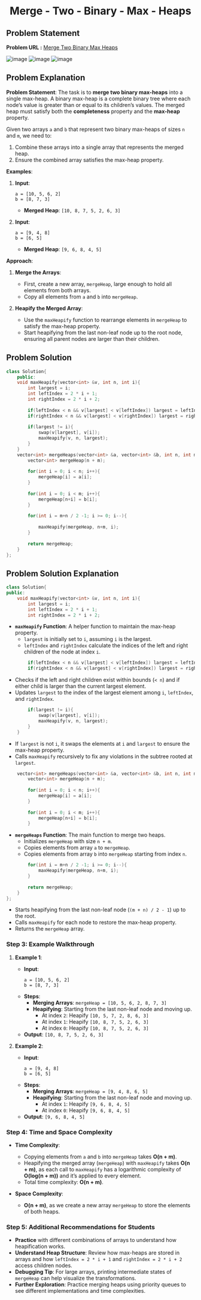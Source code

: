<h1 align='center'>Merge - Two - Binary - Max - Heaps</h1>

## Problem Statement

**Problem URL :** [Merge Two Binary Max Heaps](https://www.geeksforgeeks.org/problems/merge-two-binary-max-heap0144/1)

![image](https://github.com/user-attachments/assets/e5c580b0-6f4e-4a78-97a2-7d5dc3c646de)
![image](https://github.com/user-attachments/assets/5e20f073-349f-45e3-a667-685dce1be07e)
![image](https://github.com/user-attachments/assets/5f2555ea-b725-4540-bb3e-9a7605bf5d73)

## Problem Explanation

**Problem Statement**:
The task is to **merge two binary max-heaps** into a single max-heap. A binary max-heap is a complete binary tree where each node’s value is greater than or equal to its children’s values. The merged heap must satisfy both the **completeness** property and the **max-heap** property.

Given two arrays `a` and `b` that represent two binary max-heaps of sizes `n` and `m`, we need to:
1. Combine these arrays into a single array that represents the merged heap.
2. Ensure the combined array satisfies the max-heap property.

**Examples**:
1. **Input**:
   ``` 
   a = [10, 5, 6, 2]
   b = [8, 7, 3]
   ```
   - **Merged Heap**: `[10, 8, 7, 5, 2, 6, 3]`

2. **Input**:
   ```
   a = [9, 4, 8]
   b = [6, 5]
   ```
   - **Merged Heap**: `[9, 6, 8, 4, 5]`

**Approach**:
1. **Merge the Arrays**:
   - First, create a new array, `mergeHeap`, large enough to hold all elements from both arrays.
   - Copy all elements from `a` and `b` into `mergeHeap`.
   
2. **Heapify the Merged Array**:
   - Use the `maxHeapify` function to rearrange elements in `mergeHeap` to satisfy the max-heap property.
   - Start heapifying from the last non-leaf node up to the root node, ensuring all parent nodes are larger than their children.


## Problem Solution
```cpp
class Solution{
    public:
    void maxHeapify(vector<int> &v, int n, int i){
        int largest = i;
        int leftIndex = 2 * i + 1;
        int rightIndex = 2 * i + 2;
        
        if(leftIndex < n && v[largest] < v[leftIndex]) largest = leftIndex;
        if(rightIndex < n && v[largest] < v[rightIndex]) largest = rightIndex;
        
        if(largest != i){
            swap(v[largest], v[i]);
            maxHeapify(v, n, largest);
        }
    }
    vector<int> mergeHeaps(vector<int> &a, vector<int> &b, int n, int m) {
        vector<int> mergeHeap(n + m);
        
        for(int i = 0; i < n; i++){
            mergeHeap[i] = a[i];
        }
        
        for(int i = 0; i < m; i++){
            mergeHeap[n+i] = b[i];
        }
        
        for(int i = m+n / 2 -1; i >= 0; i--){
            
            maxHeapify(mergeHeap, n+m, i);
        }
        
        return mergeHeap;
    }
};
```

## Problem Solution Explanation

```cpp
class Solution{
public:
    void maxHeapify(vector<int> &v, int n, int i){
        int largest = i;
        int leftIndex = 2 * i + 1;
        int rightIndex = 2 * i + 2;
```
- **`maxHeapify` Function**: A helper function to maintain the max-heap property.
  - `largest` is initially set to `i`, assuming `i` is the largest.
  - `leftIndex` and `rightIndex` calculate the indices of the left and right children of the node at index `i`.

```cpp
        if(leftIndex < n && v[largest] < v[leftIndex]) largest = leftIndex;
        if(rightIndex < n && v[largest] < v[rightIndex]) largest = rightIndex;
```
- Checks if the left and right children exist within bounds (`< n`) and if either child is larger than the current largest element.
- Updates `largest` to the index of the largest element among `i`, `leftIndex`, and `rightIndex`.

```cpp
        if(largest != i){
            swap(v[largest], v[i]);
            maxHeapify(v, n, largest);
        }
    }
```
- If `largest` is not `i`, it swaps the elements at `i` and `largest` to ensure the max-heap property.
- Calls `maxHeapify` recursively to fix any violations in the subtree rooted at `largest`.

```cpp
    vector<int> mergeHeaps(vector<int> &a, vector<int> &b, int n, int m) {
        vector<int> mergeHeap(n + m);
        
        for(int i = 0; i < n; i++){
            mergeHeap[i] = a[i];
        }
        
        for(int i = 0; i < m; i++){
            mergeHeap[n+i] = b[i];
        }
```
- **`mergeHeaps` Function**: The main function to merge two heaps.
  - Initializes `mergeHeap` with size `n + m`.
  - Copies elements from array `a` to `mergeHeap`.
  - Copies elements from array `b` into `mergeHeap` starting from index `n`.

```cpp
        for(int i = m+n / 2 -1; i >= 0; i--){
            maxHeapify(mergeHeap, n+m, i);
        }
        
        return mergeHeap;
    }
};
```
- Starts heapifying from the last non-leaf node (`(m + n) / 2 - 1`) up to the root.
- Calls `maxHeapify` for each node to restore the max-heap property.
- Returns the `mergeHeap` array.

### Step 3: Example Walkthrough

1. **Example 1**:
   - **Input**:
     ```
     a = [10, 5, 6, 2]
     b = [8, 7, 3]
     ```
   - **Steps**:
     - **Merging Arrays**: `mergeHeap = [10, 5, 6, 2, 8, 7, 3]`
     - **Heapifying**: Starting from the last non-leaf node and moving up.
       - At index `2`: Heapify `[10, 5, 7, 2, 8, 6, 3]`
       - At index `1`: Heapify `[10, 8, 7, 5, 2, 6, 3]`
       - At index `0`: Heapify `[10, 8, 7, 5, 2, 6, 3]`
   - **Output**: `[10, 8, 7, 5, 2, 6, 3]`

2. **Example 2**:
   - **Input**:
     ```
     a = [9, 4, 8]
     b = [6, 5]
     ```
   - **Steps**:
     - **Merging Arrays**: `mergeHeap = [9, 4, 8, 6, 5]`
     - **Heapifying**: Starting from the last non-leaf node and moving up.
       - At index `1`: Heapify `[9, 6, 8, 4, 5]`
       - At index `0`: Heapify `[9, 6, 8, 4, 5]`
   - **Output**: `[9, 6, 8, 4, 5]`

### Step 4: Time and Space Complexity

- **Time Complexity**:
  - Copying elements from `a` and `b` into `mergeHeap` takes **O(n + m)**.
  - Heapifying the merged array (`mergeHeap`) with `maxHeapify` takes **O(n + m)**, as each call to `maxHeapify` has a logarithmic complexity of **O(log(n + m))** and it’s applied to every element.
  - Total time complexity: **O(n + m)**.

- **Space Complexity**:
  - **O(n + m)**, as we create a new array `mergeHeap` to store the elements of both heaps.

### Step 5: Additional Recommendations for Students

- **Practice** with different combinations of arrays to understand how heapification works.
- **Understand Heap Structure**: Review how max-heaps are stored in arrays and how `leftIndex = 2 * i + 1` and `rightIndex = 2 * i + 2` access children nodes.
- **Debugging Tip**: For large arrays, printing intermediate states of `mergeHeap` can help visualize the transformations.
- **Further Exploration**: Practice merging heaps using priority queues to see different implementations and time complexities.
